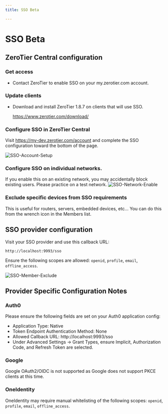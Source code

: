```yaml
---
title: SSO Beta

---
```


SSO Beta
=====


## ZeroTier Central configuration
### Get access
- Contact ZeroTier to enable SSO on your my.zerotier.com account.

### Update clients
- Download and install ZeroTier 1.8.7 on clients that will use SSO.

    https://www.zerotier.com/download/


### Configure SSO in ZeroTier Central 
Visit https://my-dev.zerotier.com/account and complete the SSO configuration toward the bottom of the page.

![SSO-Account-Setup](/img/sso-account-setup.png)


### Configure SSO on individual networks. 
If you enable this on an existing network, you may accidentally block existing users. Please practice on a test network.
![SSO-Network-Enable](/img/sso-network-enable.png)


### Exclude specific devices from SSO requirements
This is useful for routers, servers, embedded devices, etc…
You can do this from the wrench icon in the Members list.


## SSO provider configuration
Visit your SSO provider and use this callback URL:
```
http://localhost:9993/sso
```

Ensure the following scopes are allowed:  `openid`, `profile`, `email`, `offline_access`.



![SSO-Member-Exclude](/img/sso-member-exclude.png)

## Provider Specific Configuration Notes
### Auth0 
Please ensure the following fields are set on your Auth0 application config:
- Application Type:  Native
- Token Endpoint Authentication Method: None
- Allowed Callback URL: http://localhost:9993/sso
- Under Advanced Settings -> Grant Types, ensure Implicit, Authorization Code, and Refresh Token are selected.

### Google
Google OAuth2/OIDC is not supported as Google does not support PKCE clients at this time.

### OneIdentity
OneIdentity may require manual whitelisting of the following scopes: `openid`, `profile`, `email`, `offline_access`.

